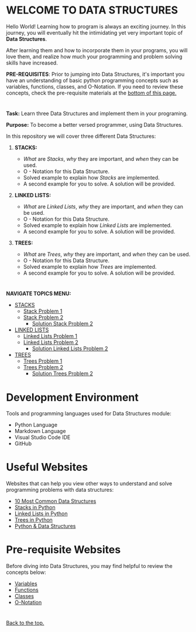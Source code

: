 # WELCOME TO DATA STRUCTURES

Hello World! Learning how to program is always an exciting journey. In this journey, you will eventually hit the intimidating yet very important topic of **Data Structures**. 

After learning them and how to incorporate them in your programs, you will love them, and realize how much your programming and problem solving skills have increased.

**PRE-REQUISITES**:
Prior to jumping into Data Structures, it's important you have an understanding of basic python programming concepts such as variables, functions, classes, and O-Notation. If you need to review these concepts, check the pre-requisite materials at the [bottom of this page.](#pre-requisite-websites)
#

**Task:** Learn three Data Structures and implement them in your programing.

**Purpose:** To become a better versed programmer, using Data Structures.

In this repository we will cover three different Data Structures:

1. **STACKS:** 
    - *What* are *Stacks*, *why* they are important, and *when* they can be used.
    - O - Notation for this Data Structure.
    - Solved example to explain how *Stacks* are implemented.
    - A second example for you to solve. A solution will be provided.

2. **LINKED LISTS:**
    - *What* are *Linked Lists*, *why* they are important, and *when* they can be used.
    - O - Notation for this Data Structure.
    - Solved example to explain how *Linked Lists* are implemented.
    - A second example for you to solve. A solution will be provided.

3. **TREES:**
    - *What* are *Trees*, *why* they are important, and *when* they can be used.
    - O - Notation for this Data Structure.
    - Solved example to explain how *Trees* are implemented.
    - A second example for you to solve. A solution will be provided.
 #
 **NAVIGATE TOPICS MENU:**
 - [STACKS](1.STACK/1.INTRO_STACKS.md)
    - [Stack Problem 1](1.STACK/2.STACK_PROBLEM_1.py)
    - [Stack Problem 2](1.STACK/3.STACK_PROBLEM_2.py)
        - [Solution Stack Problem 2](1.STACK/4.SOLUTION_PROBLEM_2.py)
 - [LINKED LISTS](2.LINKED_LIST/1.INTRO_LINKED_LISTS.md)
    - [Linked Lists Problem 1](2.LINKED_LIST/2.LINKED_LIST_PROBLEM_1.py)
    - [Linked Lists Problem 2](2.LINKED_LIST/3.LINKED_LIST_PROBLEM_2.py)
        - [Solution Linked Lists Problem 2](2.LINKED_LIST/4.SOLUTION_PROBLEM_2.py)
 - [TREES](3.TREE/1.INTRO_TREE.md)
    - [Trees Problem 1](3.TREE/2.TREE_PROBLEM_1.py)
    - [Trees Problem 2](3.TREE/3.TREE_PROBLEM_2.py)
        - [Solution Trees Problem 2](3.TREE/4.SOLUTION_PROBLEM_2.py)

<!-- 
 ![MENU](/IMAGES/menu.png) -->

# Development Environment

Tools and programming languages used for Data Structures module:
- Python Language
- Markdown Language
- Visual Studio Code IDE
- GitHub 

# Useful Websites

Websites that can help you view other ways to understand and solve programming problems with data structures:

* [10 Most Common Data Structures](https://www.geeksforgeeks.org/introduction-to-data-structures-10-most-commonly-used-data-structures/)
* [Stacks in Python](https://www.geeksforgeeks.org/stack-in-python/#:~:text=A%20stack%20is%20a%20linear,often%20called%20push%20and%20pop.)
* [Linked Lists in Python](https://www.geeksforgeeks.org/python-library-for-linked-list/)
* [Trees in Python](https://treelib.readthedocs.io/en/latest/)
* [Python & Data Structures](https://www.edureka.co/blog/data-structures-in-python/#:~:text=Python%20allows%20its%20users%20to,you%20in%20other%20programming%20languages.)


# Pre-requisite Websites

Before diving into Data Structures, you may find helpful to review the concepts below:
* [Variables](https://www.geeksforgeeks.org/python-variables/)
* [Functions](https://www.geeksforgeeks.org/python-functions/)
* [Classes](https://docs.python.org/3/tutorial/classes.html#:~:text=Python%20classes%20provide%20all%20the,class%20with%20the%20same%20name.)
* [O-Notation](https://towardsdatascience.com/introduction-to-big-o-notation-820d2e25d3fd)

#
[Back to the top.](#welcome-to-data-structures)
